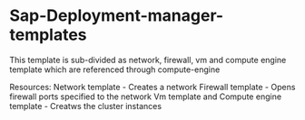 # Sap-Deployment-manager-templates
This template is sub-divided as network, firewall, vm and compute engine template which are referenced through compute-engine

Resources:
	Network template - Creates a network
	Firewall template - Opens firewall ports specified to the network
	Vm template and Compute engine template -  Creatws the cluster instances